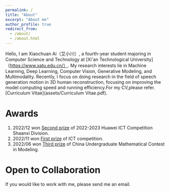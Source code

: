 ```yaml
---
permalink: /
title: "About"
excerpt: "About me"
author_profile: true
redirect_from: 
  - /about/
  - /about.html
---
```


Hello, I am Xiaochuan Ai（艾小川）, a fourth-year student majoring in Computer Science and Technology at [Xi'an Technological University]（https://www.xatu.edu.cn/）. My research interests lie in Machine Learning, Deep Learning, Computer Vision, Generative Modeling, and Multimodality. Recently, I focus on doing research in the field of speech generation motion in 3D human reconstruction, focusing on improving the model computing speed and running efficiency.For my CV,please refer.[Curriculum Vitae](assets/Curriculum Vitae.pdf).



Awards
======
1. 2022/12 won [Second prize](images/微信图片_20230719202851.jpg) of 2022-2023 Huawei ICT Competition Shaanxi Division.
2. 2022/11 won [First prize](images/微信图片_202307192028511.jpg) of ICT competition.
3. 2022/06 won [Third prize](images/微信图片_202307192028502.jpg) of China Undergraduate Mathematical Contest in Modeling.



Open to Collaboration
======
If you would like to work with me, please send me an email.


